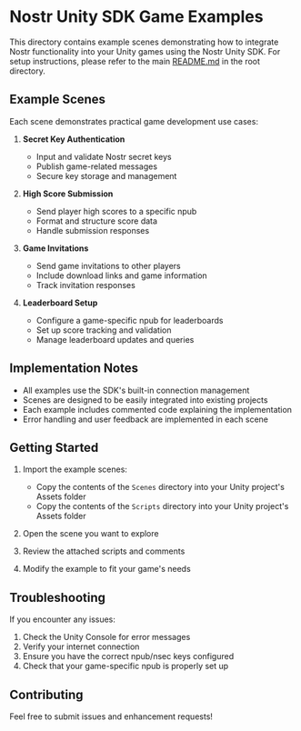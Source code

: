 # Nostr Unity SDK Game Examples

This directory contains example scenes demonstrating how to integrate Nostr functionality into your Unity games using the Nostr Unity SDK. For setup instructions, please refer to the main [README.md](../../README.md) in the root directory.

## Example Scenes

Each scene demonstrates practical game development use cases:

1. **Secret Key Authentication**
   - Input and validate Nostr secret keys
   - Publish game-related messages
   - Secure key storage and management

2. **High Score Submission**
   - Send player high scores to a specific npub
   - Format and structure score data
   - Handle submission responses

3. **Game Invitations**
   - Send game invitations to other players
   - Include download links and game information
   - Track invitation responses

4. **Leaderboard Setup**
   - Configure a game-specific npub for leaderboards
   - Set up score tracking and validation
   - Manage leaderboard updates and queries

## Implementation Notes

- All examples use the SDK's built-in connection management
- Scenes are designed to be easily integrated into existing projects
- Each example includes commented code explaining the implementation
- Error handling and user feedback are implemented in each scene

## Getting Started

1. Import the example scenes:
   - Copy the contents of the `Scenes` directory into your Unity project's Assets folder
   - Copy the contents of the `Scripts` directory into your Unity project's Assets folder

2. Open the scene you want to explore
3. Review the attached scripts and comments
4. Modify the example to fit your game's needs

## Troubleshooting

If you encounter any issues:
1. Check the Unity Console for error messages
2. Verify your internet connection
3. Ensure you have the correct npub/nsec keys configured
4. Check that your game-specific npub is properly set up

## Contributing

Feel free to submit issues and enhancement requests! 